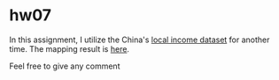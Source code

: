# hw07

In this assignment, I utilize the China's [local income dataset](https://github.com/lpstntw/hw07/blob/master/cityincome2003_13.csv) for another time. The mapping result is [here](https://github.com/lpstntw/hw07/blob/master/Mapping_Chinese_Debt.md). 

Feel free to give any comment